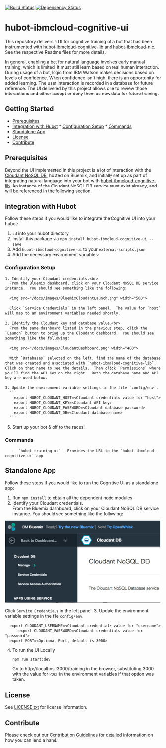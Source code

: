 [![Build Status](https://travis-ci.org/ibm-cloud-solutions/hubot-ibmcloud-cognitive-ui.svg?branch=master)](https://travis-ci.org/ibm-cloud-solutions/hubot-ibmcloud-cognitive-ui)
[![Dependency Status](https://dependencyci.com/github/ibm-cloud-solutions/hubot-ibmcloud-cognitive-ui/badge)](https://dependencyci.com/github/ibm-cloud-solutions/hubot-ibmcloud-cognitive-ui)

# hubot-ibmcloud-cognitive-ui

This repository delivers a UI for cognitive training of a bot that has been instrumented with [hubot-ibmcloud-cognitive-lib](http://github.com/ibm-cloud-solutions/hubot-ibmcloud-cognitive-lib)
and [hubot-ibmcloud-nlc](http://github.com/ibm-cloud-solutions/hubot-ibmcloud-nlc).  See the respective Readme files for more details.  

In general, enabling a bot for natural language involves early manual training, which is limited.  It must still learn based on real human interaction.  During usage of a bot, logic from IBM Watson makes decisions based on levels of confidence. When confidence isn't high, there is an opportunity for added learning.  The user interaction is recorded in a database for future reference.  The UI delivered by this project allows one to review those interactions and either accept or deny them as new data for future training.

## Getting Started

 * [Prerequisites](#prerequisites)
 * [Integration with Hubot](#integration-with-hubot)
 		* [Configuration Setup](#configuration-setup)
		* [Commands](#commands)
 * [Standalone App](#standalone-app)
 * [License](#license)
 * [Contribute](#contribute)

## Prerequisites

Beyond the UI implemented in this project is a lot of interaction with the [Cloudant NoSQL DB](https://console.ng.bluemix.net/catalog/services/cloudant-nosql-db/), hosted on Bluemix, and initially set up as part of integrating natural language into your bot with [hubot-ibmcloud-cognitive-lib](http://github.com/ibm-cloud-solutions/hubot-ibmcloud-cognitive-lib).  An instance of the Cloudant NoSQL DB service must exist already, and will be referenced in the following section.

## Integration with Hubot
Follow these steps if you would like to integrate the Cognitive UI into your hubot:

1. `cd` into your hubot directory
2. Install this package via `npm install hubot-ibmcloud-cognitive-ui --save`
3. Add `hubot-ibmcloud-cognitive-ui` to your `external-scripts.json`
4. Add the necessary environment variables:

### Configuration Setup
	1. Identify your Cloudant credentials.<br>
	  From the Bluemix dashboard, click on your Cloudant NoSQL DB service instance.  You should see something like the following:

	  <img src="/docs/images/BluemixCloudantLaunch.png" width="500">

	  Click `Service Credentials` in the left panel.  The value for `host` will map to an environment variables needed shortly.

	2. Identify the Cloudant key and database value.<br>
	  From the same dashboard listed in the previous step, click the `Launch` button to bring up the Cloudant dashboard.  You should see something like the following:

	  <img src="/docs/images/CloudantDashboard.png" width="400">

	  With `Databases` selected on the left, find the name of the database that was created and associated with `hubot-ibmcloud-cognitive-lib`.  Click on that name to see the details.  Then click `Permissions` where you'll find the API Key on the right.  Both the database name and API key are used below.

	3. Update the environment variable settings in the file `config/env`.
	  ```
	    export HUBOT_CLOUDANT_HOST=<Cloudant credentials value for "host">
	    export HUBOT_CLOUDANT_KEY=<Cloudant API key>
	    export HUBOT_CLOUDANT_PASSWORD=<Cloudant database password>
	    export HUBOT_CLOUDANT_DB=<Cloudant database name>
	  ```
5. Start up your bot & off to the races!

### Commands
		- `hubot training ui` - Provides the URL to the `hubot-ibmcloud-cognitive-ui` app

## Standalone App
Follow these steps if you would like to run the Cognitive UI as a standalone app:
1. Run `npm install` to obtain all the dependent node modules
2. Identify your Cloudant credentials.<br>
  From the Bluemix dashboard, click on your Cloudant NoSQL DB service instance.  You should see something like the following:

  <img src="/docs/images/BluemixCloudantLaunch.png" width="500">

  Click `Service Credentials` in the left panel.
3. Update the environment variable settings in the file `config/env`.
  ```
    export CLOUDANT_USERNAME=<Cloudant credentials value for "username">
		export CLOUDANT_PASSWORD=<Cloudant credentials value for "password">
    export PORT=<Optional Port, default is 3000>
  ```
4. To run the UI Locally
	```
	npm run start:dev
	```
	Go to http://localhost:3000/training in the browser, substituting 3000 with the value for `PORT` in the environment variables if that option was taken.

## License

See [LICENSE.txt](./LICENSE.txt) for license information.

## Contribute

Please check out our [Contribution Guidelines](./CONTRIBUTING.md) for detailed information on how you can lend a hand.
